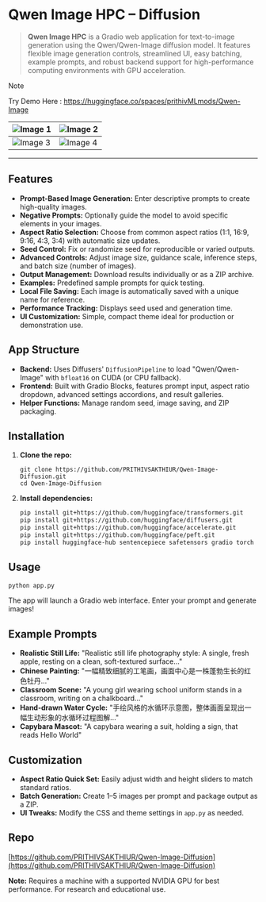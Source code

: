 # **Qwen Image HPC – Diffusion**

> **Qwen Image HPC** is a Gradio web application for text-to-image generation using the Qwen/Qwen-Image diffusion model. It features flexible image generation controls, streamlined UI, easy batching, example prompts, and robust backend support for high-performance computing environments with GPU acceleration.


> [!Note]
Try Demo Here : https://huggingface.co/spaces/prithivMLmods/Qwen-Image

| ![Image 1](https://cdn-uploads.huggingface.co/production/uploads/65bb837dbfb878f46c77de4c/rMMNVotSQlJLtPTZkZZKL.png) | ![Image 2](https://cdn-uploads.huggingface.co/production/uploads/65bb837dbfb878f46c77de4c/Hwr9Wl4lGtuA-45rs7zRB.png) |
|---|---|
| ![Image 3](https://cdn-uploads.huggingface.co/production/uploads/65bb837dbfb878f46c77de4c/rESKwWQGaVJcy4JCvj_R-.png) | ![Image 4](https://cdn-uploads.huggingface.co/production/uploads/65bb837dbfb878f46c77de4c/_MGPYRXyfsWY8tuMhM6B-.png) |

---

## Features

- **Prompt-Based Image Generation:** Enter descriptive prompts to create high-quality images.
- **Negative Prompts:** Optionally guide the model to avoid specific elements in your images.
- **Aspect Ratio Selection:** Choose from common aspect ratios (1:1, 16:9, 9:16, 4:3, 3:4) with automatic size updates.
- **Seed Control:** Fix or randomize seed for reproducible or varied outputs.
- **Advanced Controls:** Adjust image size, guidance scale, inference steps, and batch size (number of images).
- **Output Management:** Download results individually or as a ZIP archive.
- **Examples:** Predefined sample prompts for quick testing.
- **Local File Saving:** Each image is automatically saved with a unique name for reference.
- **Performance Tracking:** Displays seed used and generation time.
- **UI Customization:** Simple, compact theme ideal for production or demonstration use.

## App Structure

- **Backend:** Uses Diffusers' `DiffusionPipeline` to load "Qwen/Qwen-Image" with `bfloat16` on CUDA (or CPU fallback).
- **Frontend:** Built with Gradio Blocks, features prompt input, aspect ratio dropdown, advanced settings accordions, and result galleries.
- **Helper Functions:** Manage random seed, image saving, and ZIP packaging.

## Installation

1. **Clone the repo:**
   ```
   git clone https://github.com/PRITHIVSAKTHIUR/Qwen-Image-Diffusion.git
   cd Qwen-Image-Diffusion
   ```
2. **Install dependencies:**
   ```bash
   pip install git+https://github.com/huggingface/transformers.git
   pip install git+https://github.com/huggingface/diffusers.git
   pip install git+https://github.com/huggingface/accelerate.git
   pip install git+https://github.com/huggingface/peft.git
   pip install huggingface-hub sentencepiece safetensors gradio torch pillow numpy
   ```

## Usage

```bash
python app.py
```
The app will launch a Gradio web interface. Enter your prompt and generate images!

## Example Prompts

- **Realistic Still Life:** "Realistic still life photography style: A single, fresh apple, resting on a clean, soft-textured surface..."
- **Chinese Painting:** "一幅精致细腻的工笔画，画面中心是一株蓬勃生长的红色牡丹..."
- **Classroom Scene:** "A young girl wearing school uniform stands in a classroom, writing on a chalkboard..."
- **Hand-drawn Water Cycle:** "手绘风格的水循环示意图，整体画面呈现出一幅生动形象的水循环过程图解..."
- **Capybara Mascot:** "A capybara wearing a suit, holding a sign, that reads Hello World"

## Customization

- **Aspect Ratio Quick Set:** Easily adjust width and height sliders to match standard ratios.
- **Batch Generation:** Create 1–5 images per prompt and package output as a ZIP.
- **UI Tweaks:** Modify the CSS and theme settings in `app.py` as needed.

## Repo

[https://github.com/PRITHIVSAKTHIUR/Qwen-Image-Diffusion](https://github.com/PRITHIVSAKTHIUR/Qwen-Image-Diffusion)

**Note:** Requires a machine with a supported NVIDIA GPU for best performance. For research and educational use.
